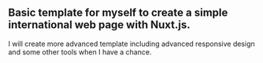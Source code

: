 ## Basic template for myself to create a simple international web page with Nuxt.js.

I will create more advanced template including advanced responsive design and some other tools when I have a chance.
